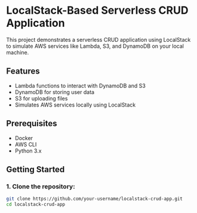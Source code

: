 # LocalStack-Based Serverless CRUD Application

This project demonstrates a serverless CRUD application using LocalStack to simulate AWS services like Lambda, S3, and DynamoDB on your local machine.

## Features
- Lambda functions to interact with DynamoDB and S3
- DynamoDB for storing user data
- S3 for uploading files
- Simulates AWS services locally using LocalStack

## Prerequisites
- Docker
- AWS CLI
- Python 3.x

## Getting Started

### 1. Clone the repository:
```bash
git clone https://github.com/your-username/localstack-crud-app.git
cd localstack-crud-app

